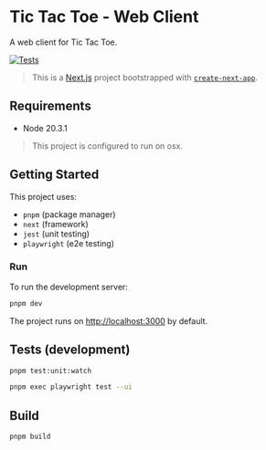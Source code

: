 # Tic Tac Toe - Web Client

A web client for Tic Tac Toe.

[![Tests](https://github.com/srslafazan/tic-tac-toe-web/actions/workflows/tests.yml/badge.svg)](https://github.com/srslafazan/tic-tac-toe-web/actions/workflows/tests.yml)

> This is a [Next.js](https://nextjs.org/) project bootstrapped with [`create-next-app`](https://github.com/vercel/next.js/tree/canary/packages/create-next-app).


## Requirements

- Node 20.3.1

> This project is configured to run on osx.

## Getting Started

This project uses:

-  `pnpm` (package manager)
-  `next` (framework)
-  `jest` (unit testing)
-  `playwright` (e2e testing)

### Run

To run the development server:

```bash
pnpm dev
```

The project runs on [http://localhost:3000](http://localhost:3000) by default.


## Tests (development)

```bash
pnpm test:unit:watch
```

```bash
pnpm exec playwright test --ui
```

## Build

```bash
pnpm build
```
